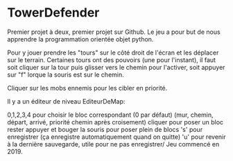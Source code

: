 # TowerDefender

Premier projet à deux, premier projet sur Github. Le jeu a pour but de nous apprendre la programmation orientée objet python.

Pour y jouer prendre les "tours" sur le côté droit de l'écran et les déplacer sur le terrain. Certaines tours ont des pouvoirs (une pour l'instant), il faut soit cliquer sur la tour puis glisser vers le chemin pour l'activer, soit appuyer sur "f" lorque la souris est sur le chemin.

Cliquer sur les mobs ennemis pour les cibler en priorité.

Il y a un éditeur de niveau EditeurDeMap:

0,1,2,3,4 pour choisir le bloc correspondant (0 par défaut) (mur, chemin, départ, arrivé, priorité chemin après croisement)
cliquer pour poser un bloc
rester appuyer et bouger la souris pour poser plein de blocs
's' pour enregistrer (ça enregistre automatiquement quand on quitte)
'u' pour revenir à la dernière sauvegarde, utile pour ne pas enregistrer/
Jeu commencé en 2019.
